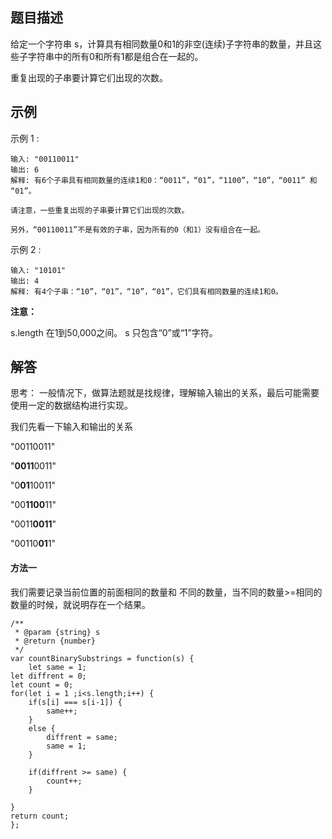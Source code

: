 ## 题目描述
给定一个字符串 s，计算具有相同数量0和1的非空(连续)子字符串的数量，并且这些子字符串中的所有0和所有1都是组合在一起的。

重复出现的子串要计算它们出现的次数。

## 示例
示例 1 :
```
输入: "00110011"
输出: 6
解释: 有6个子串具有相同数量的连续1和0：“0011”，“01”，“1100”，“10”，“0011” 和 “01”。

请注意，一些重复出现的子串要计算它们出现的次数。

另外，“00110011”不是有效的子串，因为所有的0（和1）没有组合在一起。
```

示例 2 :
```
输入: "10101"
输出: 4
解释: 有4个子串：“10”，“01”，“10”，“01”，它们具有相同数量的连续1和0。
```
**注意：**

s.length 在1到50,000之间。
s 只包含“0”或“1”字符。
## 解答
思考：
一般情况下，做算法题就是找规律，理解输入输出的关系，最后可能需要使用一定的数据结构进行实现。


我们先看一下输入和输出的关系

"00110011"

"**0011**0011"

"0**01**10011"

"00**1100**11"

"0011**0011**"

"00110**01**1"

#### 方法一

我们需要记录当前位置的前面相同的数量和 不同的数量，当不同的数量>=相同的数量的时候，就说明存在一个结果。



```
/**
 * @param {string} s
 * @return {number}
 */
var countBinarySubstrings = function(s) {
    let same = 1;
let diffrent = 0;
let count = 0;
for(let i = 1 ;i<s.length;i++) {
	if(s[i] === s[i-1]) {
		same++;
	}
	else {
		diffrent = same;
		same = 1;
	}

	if(diffrent >= same) {
		count++;
	}

}
return count;
};
```

